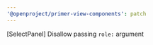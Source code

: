 ```yaml
---
'@openproject/primer-view-components': patch
---
```


[SelectPanel] Disallow passing `role:` argument

